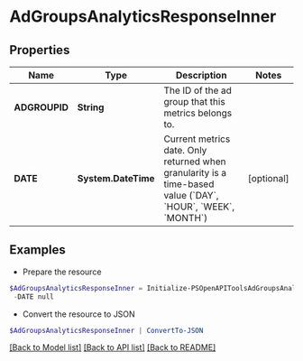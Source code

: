 # AdGroupsAnalyticsResponseInner
## Properties

Name | Type | Description | Notes
------------ | ------------- | ------------- | -------------
**ADGROUPID** | **String** | The ID of the ad group that this metrics belongs to. | 
**DATE** | **System.DateTime** | Current metrics date. Only returned when granularity is a time-based value (&#x60;DAY&#x60;, &#x60;HOUR&#x60;, &#x60;WEEK&#x60;, &#x60;MONTH&#x60;) | [optional] 

## Examples

- Prepare the resource
```powershell
$AdGroupsAnalyticsResponseInner = Initialize-PSOpenAPIToolsAdGroupsAnalyticsResponseInner  -ADGROUPID null `
 -DATE null
```

- Convert the resource to JSON
```powershell
$AdGroupsAnalyticsResponseInner | ConvertTo-JSON
```

[[Back to Model list]](../README.md#documentation-for-models) [[Back to API list]](../README.md#documentation-for-api-endpoints) [[Back to README]](../README.md)

